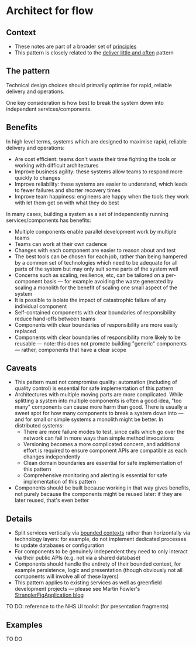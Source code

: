 # Architect for flow

## Context

* These notes are part of a broader set of [principles](../principles.md)
* This pattern is closely related to the [deliver little and often](little-and-often.md) pattern

## The pattern

Technical design choices should primarily optimise for rapid, reliable delivery and operations.

One key consideration is how best to break the system down into independent services/components.

## Benefits

In high level terms, systems which are designed to maximise rapid, reliable delivery and operations:
* Are cost efficient: teams don't waste their time fighting the tools or working with difficult architectures
* Improve business agility: these systems allow teams to respond more quickly to changes
* Improve reliability: these systems are easier to understand, which leads to fewer failures and shorter recovery times
* Improve team happiness: engineers are happy when the tools they work with let them get on with what they do best

In many cases, building a system as a set of independently running services/components has benefits:
* Multiple components enable parallel development work by multiple teams
* Teams can work at their own cadence
* Changes with each component are easier to reason about and test
* The best tools can be chosen for each job, rather than being hampered by a common set of technologies which need to be adequate for all parts of the system but may only suit some parts of the system well
* Concerns such as scaling, resilience, etc, can be tailored on a per-component basis &mdash; for example avoiding the waste generated by scaling a monolith for the benefit of scaling one small aspect of the system
* It is possible to isolate the impact of catastrophic failure of any individual component
* Self-contained components with clear boundaries of responsibility reduce hand-offs between teams
* Components with clear boundaries of responsibility are more easily replaced
* Components with clear boundaries of responsibility more likely to be reusable &mdash; note: this does not promote building "generic" components &mdash; rather, components that have a clear scope

## Caveats

* This pattern must not compromise quality: automation (including of quality control) is essential for safe implementation of this pattern
* Architectures with multiple moving parts are more complicated. While splitting a system into multiple components is often a good idea, "too many" components can cause more harm than good. There is usually a sweet spot for how many components to break a system down into &mdash; and for small or simple systems a monolith might be better. In distributed systems:
    * There are more failure modes to test, since calls which go over the network can fail in more ways than simple method invocations
    * Versioning becomes a more complicated concern, and additional effort is required to ensure component APIs are compatible as each changes independently
    * Clean domain boundaries are essential for safe implementation of this pattern
    * Comprehensive monitoring and alerting is essential for safe implementation of this pattern
* Components should be built because working in that way gives benefits, not purely because the components might be reused later: if they are later reused, that's even better

## Details

* Split services vertically via [bounded contexts](https://martinfowler.com/bliki/BoundedContext.html) rather than horizontally via technology layers: for example, do not implement dedicated processes to update databases or configuration
* For components to be genuinely independent they need to only interact via their public APIs (e.g. not via a shared database)
* Components should handle the entirety of their bounded context, for example persistence, logic and presentation (though obviously not all components will involve all of these layers)
* This pattern applies to existing services as well as greenfield development projects &mdash; please see Martin Fowler's [StranglerFigApplication blog](https://martinfowler.com/bliki/StranglerFigApplication.html)

TO DO: reference to the NHS UI toolkit (for presentation fragments)

## Examples

TO DO
